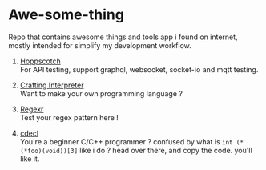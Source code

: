 # Awe-some-thing

Repo that contains awesome things and tools app i found on internet, mostly intended for simplify my development workflow.

1. [Hoppscotch](https://hoppscotch.io) \
   For API testing, support graphql, websocket, socket-io and mqtt testing.

2. [Crafting Interpreter](https://craftinginterpreters.com/) \
   Want to make your own programming language ?

3. [Regexr](https://regexr.com/) \
   Test your regex pattern here !

4. [cdecl](https://cdecl.org/) \
   You're a beginner C/C++ programmer ? confused by what is `int (*(*foo)(void))[3]` like i do ? head over there, and copy the code. you'll like it.
